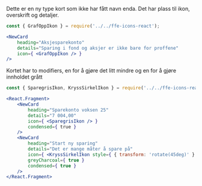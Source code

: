 Dette er en ny type kort som ikke har fått navn enda. Det har plass til ikon, overskrift og detaljer.

```jsx
const { GrafOppIkon } = require('../../ffe-icons-react');

<NewCard
    heading="Aksjesparekonto"
    details="Sparing i fond og aksjer er ikke bare for proffene"
    icon={ <GrafOppIkon /> }
/>
```

Kortet har to modifiers, en for å gjøre det litt mindre og en for å gjøre innholdet grått

```jsx
const { SparegrisIkon, KryssSirkelIkon } = require('../../ffe-icons-react');

<React.Fragment>
    <NewCard
        heading="Sparekonto voksen 25"
        details="7 004,00"
        icon={ <SparegrisIkon /> }
        condensed={ true }
    />
    <NewCard
        heading="Start ny sparing"
        details="Det er mange måter å spare på"
        icon={ <KryssSirkelIkon style={ { transform: 'rotate(45deg)' } } /> }
        greyCharcoal={ true }
        condensed={ true }
    />
</React.Fragment>
```
